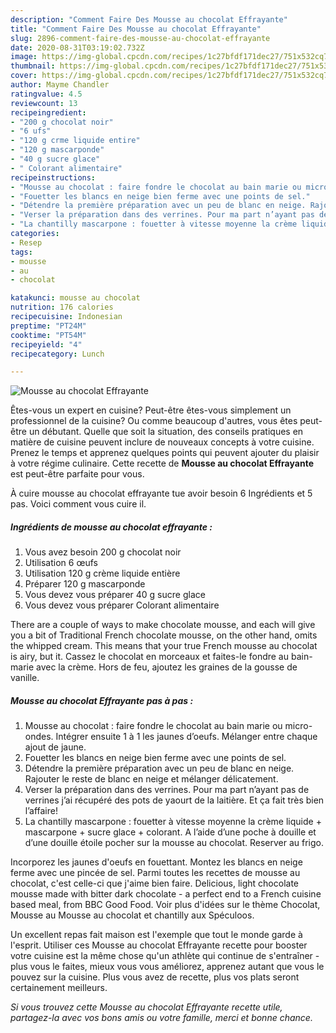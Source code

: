 ```yaml
---
description: "Comment Faire Des Mousse au chocolat Effrayante"
title: "Comment Faire Des Mousse au chocolat Effrayante"
slug: 2896-comment-faire-des-mousse-au-chocolat-effrayante
date: 2020-08-31T03:19:02.732Z
image: https://img-global.cpcdn.com/recipes/1c27bfdf171dec27/751x532cq70/mousse-au-chocolat-effrayante-photo-principale-de-la-recette.jpg
thumbnail: https://img-global.cpcdn.com/recipes/1c27bfdf171dec27/751x532cq70/mousse-au-chocolat-effrayante-photo-principale-de-la-recette.jpg
cover: https://img-global.cpcdn.com/recipes/1c27bfdf171dec27/751x532cq70/mousse-au-chocolat-effrayante-photo-principale-de-la-recette.jpg
author: Mayme Chandler
ratingvalue: 4.5
reviewcount: 13
recipeingredient:
- "200 g chocolat noir"
- "6 ufs"
- "120 g crme liquide entire"
- "120 g mascarponde"
- "40 g sucre glace"
- " Colorant alimentaire"
recipeinstructions:
- "Mousse au chocolat : faire fondre le chocolat au bain marie ou micro-ondes. Intégrer ensuite 1 à 1 les jaunes d’oeufs. Mélanger entre chaque ajout de jaune."
- "Fouetter les blancs en neige bien ferme avec une points de sel."
- "Détendre la première préparation avec un peu de blanc en neige. Rajouter le reste de blanc en neige et mélanger délicatement."
- "Verser la préparation dans des verrines. Pour ma part n’ayant pas de verrines j’ai récupéré des pots de yaourt de la laitière. Et ça fait très bien l’affaire!"
- "La chantilly mascarpone : fouetter à vitesse moyenne la crème liquide + mascarpone + sucre glace + colorant. A l’aide d’une poche à douille et d’une douille étoile pocher sur la mousse au chocolat. Reserver au frigo."
categories:
- Resep
tags:
- mousse
- au
- chocolat

katakunci: mousse au chocolat 
nutrition: 176 calories
recipecuisine: Indonesian
preptime: "PT24M"
cooktime: "PT54M"
recipeyield: "4"
recipecategory: Lunch

---
```



![Mousse au chocolat Effrayante](https://img-global.cpcdn.com/recipes/1c27bfdf171dec27/751x532cq70/mousse-au-chocolat-effrayante-photo-principale-de-la-recette.jpg)

Êtes-vous un expert en cuisine? Peut-être êtes-vous simplement un professionnel de la cuisine? Ou comme beaucoup d'autres, vous êtes peut-être un débutant. Quelle que soit la situation, des conseils pratiques en matière de cuisine peuvent inclure de nouveaux concepts à votre cuisine. Prenez le temps et apprenez quelques points qui peuvent ajouter du plaisir à votre régime culinaire. Cette recette de <strong> Mousse au chocolat Effrayante </strong> est peut-être parfaite pour vous.

<!--inarticleads1-->

À cuire mousse au chocolat effrayante tue avoir besoin 6 Ingrédients et 5 pas. Voici comment vous cuire il.

##### Ingrédients de mousse au chocolat effrayante :

1. Vous avez besoin 200 g chocolat noir
1. Utilisation 6 œufs
1. Utilisation 120 g crème liquide entière
1. Préparer 120 g mascarponde
1. Vous devez vous préparer 40 g sucre glace
1. Vous devez vous préparer  Colorant alimentaire


There are a couple of ways to make chocolate mousse, and each will give you a bit of Traditional French chocolate mousse, on the other hand, omits the whipped cream. This means that your true French mousse au chocolat is airy, but it. Cassez le chocolat en morceaux et faites-le fondre au bain-marie avec la crème. Hors de feu, ajoutez les graines de la gousse de vanille. 

<!--inarticleads2-->

##### Mousse au chocolat Effrayante pas à pas :

1. Mousse au chocolat : faire fondre le chocolat au bain marie ou micro-ondes. Intégrer ensuite 1 à 1 les jaunes d’oeufs. Mélanger entre chaque ajout de jaune.
1. Fouetter les blancs en neige bien ferme avec une points de sel.
1. Détendre la première préparation avec un peu de blanc en neige. Rajouter le reste de blanc en neige et mélanger délicatement.
1. Verser la préparation dans des verrines. Pour ma part n’ayant pas de verrines j’ai récupéré des pots de yaourt de la laitière. Et ça fait très bien l’affaire!
1. La chantilly mascarpone : fouetter à vitesse moyenne la crème liquide + mascarpone + sucre glace + colorant. A l’aide d’une poche à douille et d’une douille étoile pocher sur la mousse au chocolat. Reserver au frigo.


Incorporez les jaunes d&#39;oeufs en fouettant. Montez les blancs en neige ferme avec une pincée de sel. Parmi toutes les recettes de mousse au chocolat, c&#39;est celle-ci que j&#39;aime bien faire. Delicious, light chocolate mousse made with bitter dark chocolate - a perfect end to a French cuisine based meal, from BBC Good Food. Voir plus d&#39;idées sur le thème Chocolat, Mousse au Mousse au chocolat et chantilly aux Spéculoos. 

<!--inarticleads1-->

<p>
Un excellent repas fait maison est l'exemple que tout le monde garde à l'esprit. Utiliser ces Mousse au chocolat Effrayante recette pour booster votre cuisine est la même chose qu'un athlète qui continue de s'entraîner - plus vous le faites, mieux vous vous améliorez, apprenez autant que vous le pouvez sur la cuisine. Plus vous avez de recette, plus vos plats seront certainement meilleurs.
</p>

<p>
<i>Si vous trouvez cette Mousse au chocolat Effrayante recette utile, partagez-la avec vos bons amis ou votre famille, merci et bonne chance.</i>
</p>
